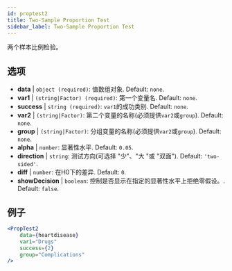 ```yaml
---
id: proptest2
title: Two-Sample Proportion Test
sidebar_label: Two-Sample Proportion Test
---
```


两个样本比例检验。

## 选项

* __data__ | `object (required)`: 值数组对象. Default: `none`.
* __var1__ | `(string|Factor) (required)`: 第一个变量名. Default: `none`.
* __success__ | `string (required)`: `var1`的成功类别. Default: `none`.
* __var2__ | `(string|Factor)`: 第二个变量的名称(必须提供`var2`或`group`). Default: `none`.
* __group__ | `(string|Factor)`: 分组变量的名称(必须提供`var2`或`group`). Default: `none`.
* __alpha__ | `number`: 显著性水平. Default: `0.05`.
* __direction__ | `string`: 测试方向(可选择 "少"、"大 "或 "双面"). Default: `'two-sided'`.
* __diff__ | `number`: 在H0下的差异. Default: `0`.
* __showDecision__ | `boolean`: 控制是否显示在指定的显著性水平上拒绝零假设。. Default: `false`.


## 例子

```jsx live
<PropTest2
    data={heartdisease} 
    var1="Drugs"
    success={2}
    group="Complications"
/>
```
